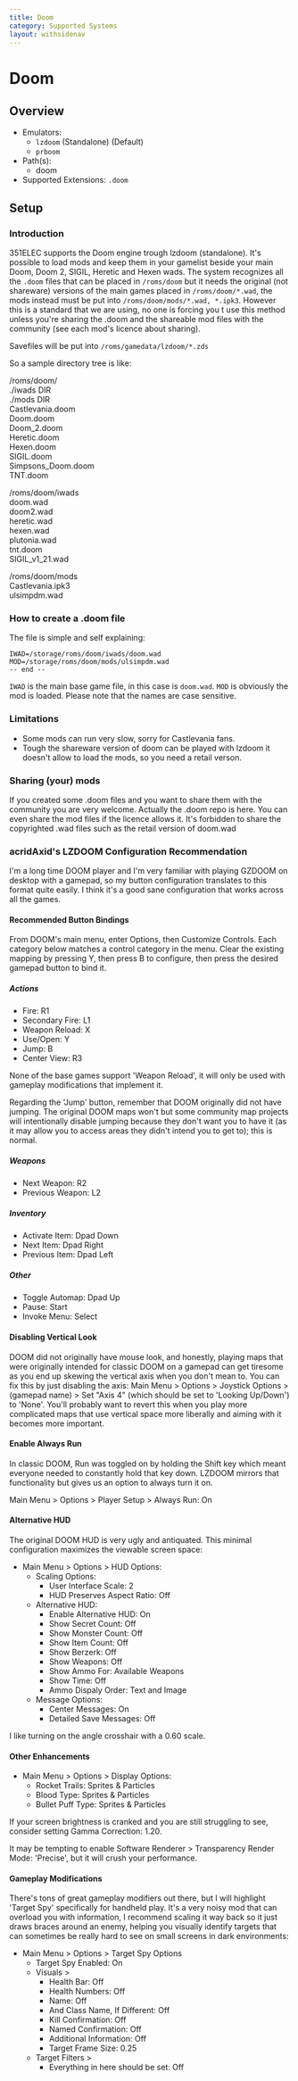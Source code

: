 ```yaml
---
title: Doom
category: Supported Systems
layout: withsidenav
---
```


# Doom

## Overview

- Emulators: 
  - `lzdoom` (Standalone) (Default)
  - `prboom`
- Path(s): 
  - doom
- Supported Extensions: `.doom`

## Setup

### Introduction
351ELEC supports the Doom engine trough lzdoom (standalone).
It's possible to load mods and keep them in your gamelist beside your main Doom, Doom 2, SIGIL, Heretic and Hexen wads.
The system recognizes all the `.doom` files that can be placed in `/roms/doom` but it needs the original (not shareware) versions of the main games placed in `/roms/doom/*.wad`, the mods instead must be put into `/roms/doom/mods/*.wad, *.ipk3`.
However this is a standard that we are using, no one is forcing you t use this method unless you're sharing the .doom and the shareable mod files with the community (see each mod's licence about sharing).

Savefiles will be put into `/roms/gamedata/lzdoom/*.zds`

So a sample directory tree is like:

/roms/doom/<br>
./iwads    DIR<br>
./mods    DIR<br>
Castlevania.doom<br>
Doom.doom<br>
Doom_2.doom<br>
Heretic.doom<br>
Hexen.doom<br>
SIGIL.doom<br>
Simpsons_Doom.doom<br>
TNT.doom<br>

/roms/doom/iwads<br>
doom.wad<br>
doom2.wad<br>
heretic.wad<br>
hexen.wad<br>
plutonia.wad<br>
tnt.doom<br>
SIGIL_v1_21.wad<br>

/roms/doom/mods<br>
Castlevania.ipk3<br>
ulsimpdm.wad<br>

### How to create a .doom file
The file is simple and self explaining:

```
IWAD=/storage/roms/doom/iwads/doom.wad
MOD=/storage/roms/doom/mods/ulsimpdm.wad
-- end --
```

`IWAD` is the main base game file, in this case is `doom.wad`.
`MOD` is obviously the mod is loaded.
Please note that the names are case sensitive.

### Limitations
- Some mods can run very slow, sorry for Castlevania fans.
- Tough the shareware version of doom can be played with lzdoom it doesn't allow to load the mods, so you need a retail verson.

### Sharing (your) mods
If you created some .doom files and you want to share them with the community you are very welcome.
Actually the .doom repo is here.
You can even share the mod files if the licence allows it.
It's forbidden to share the copyrighted .wad files such as the retail version of doom.wad

### acridAxid's LZDOOM Configuration Recommendation

I'm a long time DOOM player and I'm very familiar with playing GZDOOM on desktop with a gamepad, so my button configuration translates to this format quite easily.  I think it's a good sane configuration that works across all the games.

#### Recommended Button Bindings
From DOOM's main menu, enter Options, then Customize Controls.  Each category below matches a control category in the menu.  Clear the existing mapping by pressing Y, then press B to configure, then press the desired gamepad button to bind it.

##### Actions

* Fire: R1
* Secondary Fire: L1
* Weapon Reload: X
* Use/Open: Y
* Jump: B
* Center View: R3

None of the base games support 'Weapon Reload', it will only be used with gameplay modifications that implement it.

Regarding the 'Jump' button, remember that DOOM originally did not have jumping.  The original DOOM maps won't but some community map projects will intentionally disable jumping because they don't want you to have it (as it may allow you to access areas they didn't intend you to get to); this is normal.

##### Weapons

* Next Weapon: R2
* Previous Weapon: L2

##### Inventory

* Activate Item: Dpad Down
* Next Item: Dpad Right
* Previous Item: Dpad Left

##### Other

* Toggle Automap: Dpad Up
* Pause: Start
* Invoke Menu: Select

#### Disabling Vertical Look

DOOM did not originally have mouse look, and honestly, playing maps that were originally intended for classic DOOM on a gamepad can get tiresome as you end up skewing the vertical axis when you don't mean to.  You can fix this by just disabling the axis: Main Menu > Options > Joystick Options > (gamepad name) > Set "Axis 4" (which should be set to 'Looking Up/Down') to 'None'.  You'll probably want to revert this when you play more complicated maps that use vertical space more liberally and aiming with it becomes more important.  

#### Enable Always Run

In classic DOOM, Run was toggled on by holding the Shift key which meant everyone needed to constantly hold that key down.  LZDOOM mirrors that functionality but gives us an option to always turn it on.

Main Menu > Options > Player Setup > Always Run: On

#### Alternative HUD

The original DOOM HUD is very ugly and antiquated.  This minimal configuration maximizes the viewable screen space:

* Main Menu > Options > HUD Options:
  * Scaling Options:
    * User Interface Scale: 2
    * HUD Preserves Aspect Ratio: Off
  * Alternative HUD:
    * Enable Alternative HUD: On
    * Show Secret Count: Off
    * Show Monster Count: Off
    * Show Item Count: Off
    * Show Berzerk: Off
    * Show Weapons: Off
    * Show Ammo For: Available Weapons
    * Show Time: Off
    * Ammo Dispaly Order: Text and Image
  * Message Options:
    * Center Messages: On
    * Detailed Save Messages: Off

I like turning on the angle crosshair with a 0.60 scale.

#### Other Enhancements

* Main Menu > Options > Display Options:
  * Rocket Trails: Sprites & Particles
  * Blood Type: Sprites & Particles
  * Bullet Puff Type: Sprites & Particles

If your screen brightness is cranked and you are still struggling to see, consider setting Gamma Correction: 1.20.

It may be tempting to enable Software Renderer > Transparency Render Mode: 'Precise', but it will crush your performance.

#### Gameplay Modifications

There's tons of great gameplay modifiers out there, but I will highlight 'Target Spy' specifically for handheld play.  It's a very noisy mod that can overload you with information, I recommend scaling it way back so it just draws braces around an enemy, helping you visually identify targets that can sometimes be really hard to see on small screens in dark environments:

* Main Menu > Options > Target Spy Options
  * Target Spy Enabled: On
  * Visuals >
    * Health Bar: Off
    * Health Numbers: Off
    * Name: Off
    * And Class Name, If Different: Off
    * Kill Confirmation: Off
    * Named Confirmation: Off
    * Additional Information: Off
    * Target Frame Size: 0.25
  * Target Filters > 
    * Everything in here should be set: Off